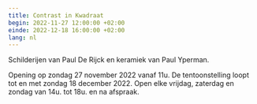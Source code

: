 ```yaml
---
title: Contrast in Kwadraat
begin: 2022-11-27 12:00:00 +02:00
einde: 2022-12-18 16:00:00 +02:00
lang: nl
---
```


Schilderijen van Paul De Rijck en keramiek van Paul Yperman.

Opening op zondag 27 november 2022 vanaf 11u.
De tentoonstelling loopt tot en met zondag 18 december 2022.
Open elke vrijdag, zaterdag en zondag van 14u. tot 18u. en na afspraak.